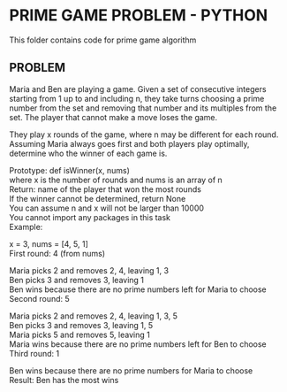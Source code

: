 # PRIME GAME PROBLEM - PYTHON

This folder contains code for prime game algorithm

## PROBLEM
Maria and Ben are playing a game. Given a set of consecutive integers starting from 1 up to and including n, they take turns choosing a prime number from the set and removing that number and its multiples from the set. The player that cannot make a move loses the game.  

They play x rounds of the game, where n may be different for each round. Assuming Maria always goes first and both players play optimally, determine who the winner of each game is.  

Prototype: def isWinner(x, nums)  
where x is the number of rounds and nums is an array of n  
Return: name of the player that won the most rounds  
If the winner cannot be determined, return None  
You can assume n and x will not be larger than 10000  
You cannot import any packages in this task  
Example:  

x = 3, nums = [4, 5, 1]  
First round: 4 (from nums)  

Maria picks 2 and removes 2, 4, leaving 1, 3  
Ben picks 3 and removes 3, leaving 1  
Ben wins because there are no prime numbers left for Maria to choose  
Second round: 5  

Maria picks 2 and removes 2, 4, leaving 1, 3, 5  
Ben picks 3 and removes 3, leaving 1, 5  
Maria picks 5 and removes 5, leaving 1  
Maria wins because there are no prime numbers left for Ben to choose  
Third round: 1  

Ben wins because there are no prime numbers for Maria to choose  
Result: Ben has the most wins  

